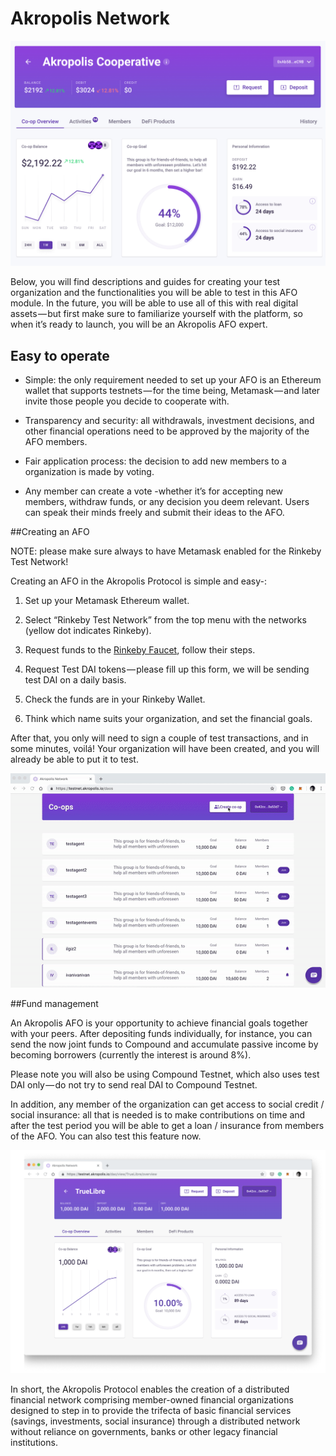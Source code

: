 # Akropolis Network

<img src="/images/development/akro_1.png" alt="drawing" />

Below, you will find descriptions and guides for creating your test organization and the functionalities you will be able to test in this AFO module. In the future, you will be able to use all of this with real digital assets — but first make sure to familiarize yourself with the platform, so when it’s ready to launch, you will be an Akropolis AFO expert.



## Easy to operate

* Simple: the only requirement needed to set up your AFO is an Ethereum wallet that supports testnets — for the time being, Metamask — and later invite those people you decide to cooperate with.

* Transparency and security: all withdrawals, investment decisions, and other financial operations need to be approved by the majority of the AFO members.

* Fair application process: the decision to add new members to a organization is made by voting.

* Any member can create a vote -whether it’s for accepting new members, withdraw funds, or any decision you deem relevant. Users can speak their minds freely and submit their ideas to the AFO.

##Creating an AFO

NOTE: please make sure always to have Metamask enabled for the Rinkeby Test Network!

Creating an AFO in the Akropolis Protocol is simple and easy-:

1. Set up your Metamask Ethereum wallet.

2. Select “Rinkeby Test Network” from the top menu with the networks (yellow dot indicates Rinkeby).

3. Request funds to the [Rinkeby Faucet](https://faucet.rinkeby.io/), follow their steps.

4. Request Test DAI tokens — please fill up this form, we will be sending test DAI on a daily basis.
5. Check the funds are in your Rinkeby Wallet.

6. Think which name suits your organization, and set the financial goals.

After that, you only will need to sign a couple of test transactions, and in some minutes, voilá! Your organization will have been created, and you will already be able to put it to test.

<div align="middle">
<img src="/images/development/akro_2.gif" alt="drawing" />
</div>

##Fund management

An Akropolis AFO is your opportunity to achieve financial goals together with your peers. After depositing funds individually, for instance, you can send the now joint funds to Compound and accumulate passive income by becoming borrowers (currently the interest is around 8%).

Please note you will also be using Compound Testnet, which also uses test DAI only — do not try to send real DAI to Compound Testnet.

In addition, any member of the organization can get access to social credit / social insurance: all that is needed is to make contributions on time and after the test period you will be able to get a loan / insurance from members of the AFO. You can also test this feature now.

<img src="/images/development/akro_3.png" alt="drawing" />

In short, the Akropolis Protocol enables the creation of a distributed financial network comprising member-owned financial organizations designed to step in to provide the trifecta of basic financial services (savings, investments, social insurance) through a distributed network without reliance on governments, banks or other legacy financial institutions.


